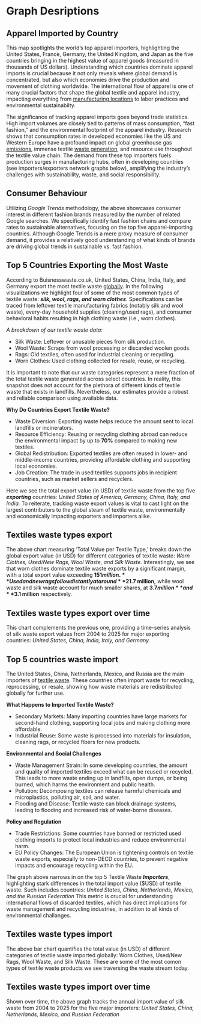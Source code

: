 # Graph Desriptions 

## Apparel Imported by Country 
This map spotlights the world’s top apparel importers, highlighting the United States, France, Germany, the United Kingdom, and Japan as the five countries bringing in the highest value of apparel goods (measured in thousands of US dollars). Understanding which countries dominate apparel imports is crucial because it not only reveals where global demand is concentrated, but also which economies drive the production and movement of clothing worldwide. The international flow of apparel is one of many crucial factors that shape the global textile and apparel industry, impacting everything from [manufacturing locations](https://www.royaleuropetextile.com/top-10-textile-manufacturing-countries-in-the-world-fy-2024-update/) to labor practices and environmental sustainabilty. 

The significance of tracking apparel imports goes beyond trade statistics. High import volumes are closely tied to patterns of mass consumption, “fast fashion,” and the environmental footprint of the apparel industry. Research shows that consumption rates in developed economies like the US and Western Europe have a profound impact on global greenhouse gas [emissions](https://nrs.harvard.edu/URN-3:HUL.INSTREPOS:37365025), immense textile [waste generation](https://www.fibre2fashion.com/industry-article/10157/sustainability-challenges-in-the-global-textile-industry-analysing-waste-management-and-resource-eff), and resource use throughout the textile value chain. The demand from these top importers fuels production surges in manufacturing hubs, often in developing countries (see importers/exporters network graphs below), amplifying the industry’s challenges with sustainability, waste, and social responsibility.

## Consumer Behaviour 
Utilizing *Google Trends* methodology, the above showcases consumer interest in different fashion brands measured by the number of related Google searches. We specifically identify fast fashion chains and compare rates to sustainable alternatives, focusing on the top five apparel-importing countries. Although Google Trends is a mere proxy measure of consumer demand, it provides a relatively good understanding of what kinds of brands are driving global trends in sustainable vs. fast fashion. 

## Top 5 Countries Exporting the Most Waste
According to Buisnesswaste.co.uk, United States, China, India, Italy, and Germany export the most textile waste [globally](https://www.businesswaste.co.uk/your-waste/textile-recycling/fashion-waste-facts-and-statistics/#:~:text=China%20and%20the%20USA%20are,the%20way%20across%20the%20continent). In the following visualizations we highlight four of some of the most common types of textile waste: ***silk, wool, rags, and worn clothes***. Specifications can be traced from leftover textile manufacturing fabrics (notably silk and wool waste), every-day household supplies (cleaning/used rags), and consumer behavioral habits resulting in high clothing waste (i.e., worn clothes).

_A breakdown of our textile waste data:_ 
- Silk Waste: Leftover or unusable pieces from silk production.
- Wool Waste: Scraps from wool processing or discarded woolen goods.
- Rags: Old textiles, often used for industrial cleaning or recycling.
- Worn Clothes: Used clothing collected for resale, reuse, or recycling.

It is important to note that our waste categories represent a mere fraction of the total textile waste generated across select countries. In reality, this snapshot does not account for the plethora of different kinds of textile waste that exists in landfills. Nevertheless, our estimates provide a robust and reliable comparison using available data. 

**Why Do Countries Export Textile Waste?**
- Waste Diversion: Exporting waste helps reduce the amount sent to local landfills or incinerators.
- Resource Efficiency: Reusing or recycling clothing abroad can reduce the environmental impact by up to **70%** compared to making new textiles.
- Global Redistribution: Exported textiles are often reused in lower- and middle-income countries, providing affordable clothing and supporting local economies.
- Job Creation: The trade in used textiles supports jobs in recipient countries, such as market sellers and recyclers.

Here we see the total export value (in USD) of textile waste from the top five ***exporting*** countries: *United States of America, Germany, China, Italy, and India.* To reiterate, tracking waste export values is vital to cast light on the largest contributors to the global steam of textile waste, environmentally and economically impacting exporters and importers alike.

## Textiles waste types export
The above chart measuring ‘Total Value per Textile Type,’ breaks down the global export value (in USD) for different categories of textile waste: *Worn Clothes, Used/New Rags, Wool Waste, and Silk Waste.* Interestingly, we see that worn clothes dominate textile waste exports by a significant margin, with a total export value exceeding **$151 million.** Used and new rags follow distantly at around **$21.7 million,** while wool waste and silk waste account for much smaller shares, at **$3.7 million** and **$3.1 million** respectively. 

## Textiles waste types export over time 
This chart complements the previous one, providing a time-series analysis of silk waste export values from 2004 to 2025 for major exporting countries: *United States, China, India, Italy, and Germany.*

## Top 5 countries waste import
The United States, China, Netherlands, Mexico, and Russia are the main importers of [textile waste](https://www.volza.com/p/textile-waste/import/). These countries often import waste for recycling, reprocessing, or resale, showing how waste materials are redistributed globally for further use.

**What Happens to Imported Textile Waste?**
- Secondary Markets: Many importing countries have large markets for second-hand clothing, supporting local jobs and making clothing more affordable.
- Industrial Reuse: Some waste is processed into materials for insulation, cleaning rags, or recycled fibers for new products.

**Environmental and Social Challenges**
- Waste Management Strain: In some developing countries, the amount and quality of imported textiles exceed what can be reused or recycled. This leads to more waste ending up in landfills, open dumps, or being burned, which harms the environment and public health.
- Pollution: Decomposing textiles can release harmful chemicals and microplastics, polluting air, soil, and water.
- Flooding and Disease: Textile waste can block drainage systems, leading to flooding and increased risk of water-borne diseases.

**Policy and Regulation**
- Trade Restrictions: Some countries have banned or restricted used clothing imports to protect local industries and reduce environmental harm.
- EU Policy Changes: The European Union is tightening controls on textile waste exports, especially to non-OECD countries, to prevent negative impacts and encourage recycling within the EU.

The graph above narrows in on the top 5 Textile Waste ***Importers***, highlighting stark differences in the total import value ($USD) of textile waste. Such includes countries: *United States, China, Netherlands, Mexico, and the Russian Federation*
This metric is crucial for understanding international flows of discarded textiles, which has direct implications for waste management and recycling industries, in addition to all kinds of environmental challanges. 

## Textiles waste types import
The above bar chart quantifies the total value (in USD) of different categories of textile waste imported globally: Worn Clothes, Used/New Rags, Wool Waste, and Silk Waste. These are some of the most comon types of textile waste products we see traversing the waste stream today. 


## Textiles waste types import over time 
Shown over time, the above graph tracks the annual import value of silk waste from 2004 to 2025 for the five major importers: *United States, China, Netherlands, Mexico, and Russian Federation*
